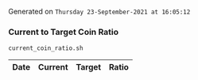 Generated on `Thursday 23-September-2021 at 16:05:12`

### Current to Target Coin Ratio
`current_coin_ratio.sh`

Date|Current|Target|Ratio
---|---|---|---
